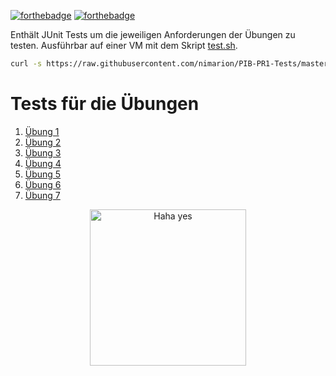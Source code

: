 [![forthebadge](https://forthebadge.com/images/badges/made-with-java.svg)](https://forthebadge.com)
[![forthebadge](https://forthebadge.com/images/badges/makes-people-smile.svg)](https://forthebadge.com)

Enthält JUnit Tests um die jeweiligen Anforderungen der Übungen zu testen. Ausführbar auf einer VM mit dem Skript [test.sh](test.sh).

```bash
curl -s https://raw.githubusercontent.com/nimarion/PIB-PR1-Tests/master/test.sh | bash -s ueb0x
```


# Tests für die Übungen
1. [Übung 1](https://github.com/nimarion/PIB-PR1-Tests/tree/ueb01)
1. [Übung 2](https://github.com/nimarion/PIB-PR1-Tests/tree/ueb02)
1. [Übung 3](https://github.com/nimarion/PIB-PR1-Tests/tree/ueb03)
1. [Übung 4](https://github.com/nimarion/PIB-PR1-Tests/tree/ueb04)
1. [Übung 5](https://github.com/nimarion/PIB-PR1-Tests/tree/ueb05)
1. [Übung 6](https://github.com/nimarion/PIB-PR1-Tests/tree/ueb06)
1. [Übung 7](https://github.com/nimarion/PIB-PR1-Tests/tree/ueb07)


<p align="center">
  <img alt="Haha yes " width="250px" src="https://i.imgur.com/5bXJeZt.png">
  <br>
</p>

